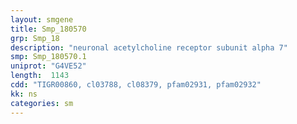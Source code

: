 ```yaml
---
layout: smgene
title: Smp_180570
grp: Smp_18
description: "neuronal acetylcholine receptor subunit alpha 7"
smp: Smp_180570.1
uniprot: "G4VE52"
length:  1143
cdd: "TIGR00860, cl03788, cl08379, pfam02931, pfam02932"
kk: ns
categories: sm
---
```

